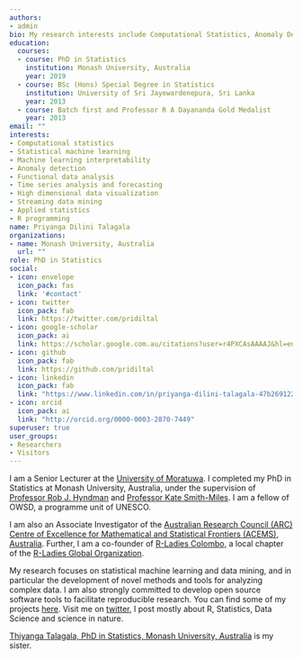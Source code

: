 ```yaml
---
authors:
- admin
bio: My research interests include Computational Statistics, Anomaly Detection, Time Series Analysis and Machine Learning.
education:
  courses:
  - course: PhD in Statistics
    institution: Monash University, Australia
    year: 2019
  - course: BSc (Hons) Special Degree in Statistics
    institution: University of Sri Jayewardenepura, Sri Lanka 
    year: 2013
  - course: Batch first and Professor R A Dayananda Gold Medalist
    year: 2013
email: ""
interests:
- Computational statistics
- Statistical machine learning
- Machine learning interpretability
- Anomaly detection
- Functional data analysis
- Time series analysis and forecasting
- High dimensional data visualization
- Streaming data mining
- Applied statistics
- R programming
name: Priyanga Dilini Talagala
organizations:
- name: Monash University, Australia
  url: ""
role: PhD in Statistics
social:
- icon: envelope
  icon_pack: fas
  link: '#contact'
- icon: twitter
  icon_pack: fab
  link: https://twitter.com/pridiltal
- icon: google-scholar
  icon_pack: ai
  link: https://scholar.google.com.au/citations?user=r4PXCAsAAAAJ&hl=en
- icon: github
  icon_pack: fab
  link: https://github.com/pridiltal
- icon: linkedin
  icon_pack: fab
  link: "https://www.linkedin.com/in/priyanga-dilini-talagala-47b269122/"
- icon: orcid
  icon_pack: ai
  link: "http://orcid.org/0000-0003-2870-7449"
superuser: true
user_groups:
- Researchers
- Visitors
---
```


I am a Senior Lecturer at the [University of Moratuwa](https://www.mrt.ac.lk/staff/Talagala.PD.php). I completed my PhD in Statistics at Monash University, Australia, under the supervision of [Professor Rob J. Hyndman](https://robjhyndman.com/) and [Professor Kate Smith-Miles](http://katesmithmiles.wixsite.com/home).  I am a fellow of OWSD, a programme unit of UNESCO. 

I am also an Associate Investigator of the [Australian Research Council (ARC) Centre of Excellence for Mathematical and Statistical Frontiers (ACEMS), Australia](https://acems.org.au/our-people/priyanga-dilini-talagala). Further, I am a co-founder of [R-Ladies Colombo,](https://rladiescolombo.netlify.com/) a local chapter of the [R-Ladies Global Organization](https://www.rladies.org).


My research focuses on statistical machine learning and data mining, and in particular   the development of novel methods and tools for analyzing complex data. I am also strongly committed to develop open source software tools to facilitate reproducible research. You can find some of my projects [here](https://prital.netlify.com/#projects). Visit me on [twitter](https://twitter.com/pridiltal), I post mostly about R, Statistics, Data Science and science in nature. 


[Thiyanga Talagala, PhD in Statistics, Monash University, Australia](https://thiyanga.netlify.com/) is my sister.


